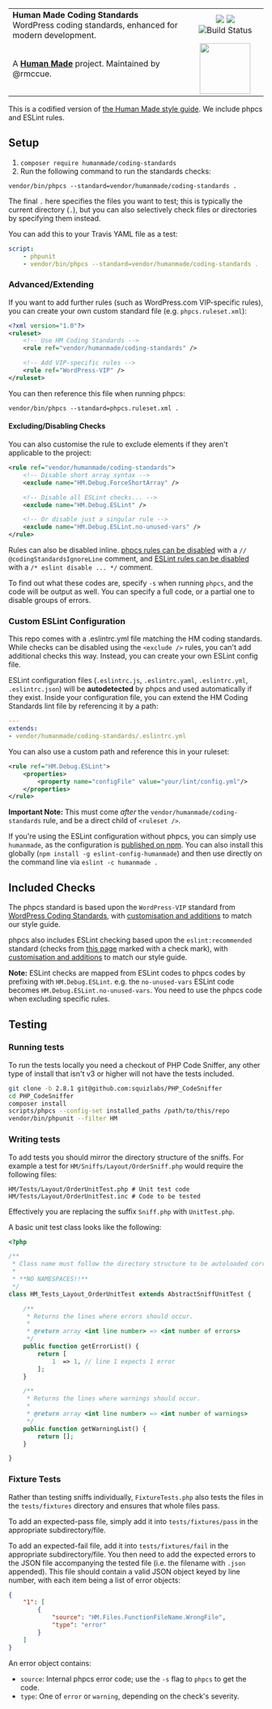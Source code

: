 <table width="100%">
	<tr>
		<td align="left" width="70%">
			<strong>Human Made Coding Standards</strong><br />
			WordPress coding standards, enhanced for modern development.
		</td>
		<td align="center" width="30%">
			<a href="https://packagist.org/packages/humanmade/coding-standards"><img src="https://img.shields.io/packagist/v/humanmade/coding-standards.svg" /></a>
			<a href="https://www.npmjs.com/package/eslint-config-humanmade"><img src="https://img.shields.io/npm/v/eslint-config-humanmade.svg" /></a>
			<img src="https://travis-ci.org/humanmade/coding-standards.svg?branch=master" alt="Build Status" />
		</td>
	</tr>
	<tr>
		<td>
			A <strong><a href="https://hmn.md/">Human Made</a></strong> project. Maintained by @rmccue.
		</td>
		<td align="center" width="30%">
			<img src="https://hmn.md/content/themes/hmnmd/assets/images/hm-logo.svg" width="100" />
		</td>
	</tr>
</table>

This is a codified version of [the Human Made style guide](http://engineering.hmn.md/how-we-work/style/). We include phpcs and ESLint rules.

## Setup

1. `composer require humanmade/coding-standards`
2. Run the following command to run the standards checks:

```
vendor/bin/phpcs --standard=vendor/humanmade/coding-standards .
```

The final `.` here specifies the files you want to test; this is typically the current directory (`.`), but you can also selectively check files or directories by specifying them instead.

You can add this to your Travis YAML file as a test:

```yaml
script:
	- phpunit
	- vendor/bin/phpcs --standard=vendor/humanmade/coding-standards .
```

### Advanced/Extending

If you want to add further rules (such as WordPress.com VIP-specific rules), you can create your own custom standard file (e.g. `phpcs.ruleset.xml`):

```xml
<?xml version="1.0"?>
<ruleset>
	<!-- Use HM Coding Standards -->
	<rule ref="vendor/humanmade/coding-standards" />

	<!-- Add VIP-specific rules -->
	<rule ref="WordPress-VIP" />
</ruleset>
```

You can then reference this file when running phpcs:

```
vendor/bin/phpcs --standard=phpcs.ruleset.xml .
```


#### Excluding/Disabling Checks

You can also customise the rule to exclude elements if they aren't applicable to the project:

```xml
<rule ref="vendor/humanmade/coding-standards">
	<!-- Disable short array syntax -->
	<exclude name="HM.Debug.ForceShortArray" />

	<!-- Disable all ESLint checks... -->
	<exclude name="HM.Debug.ESLint" />

	<!-- Or disable just a singular rule -->
	<exclude name="HM.Debug.ESLint.no-unused-vars" />
</rule>
```

Rules can also be disabled inline. [phpcs rules can be disabled](https://github.com/squizlabs/PHP_CodeSniffer/wiki/Advanced-Usage#ignoring-parts-of-a-file) with a `// @codingStandardsIgnoreLine` comment, and [ESLint rules can be disabled](http://eslint.org/docs/user-guide/configuring#disabling-rules-with-inline-comments) with a `/* eslint disable ... */` comment.

To find out what these codes are, specify `-s` when running `phpcs`, and the code will be output as well. You can specify a full code, or a partial one to disable groups of errors.


### Custom ESLint Configuration

This repo comes with a .eslintrc.yml file matching the HM coding standards. While checks can be disabled using the `<exclude />` rules, you can't add additional checks this way. Instead, you can create your own ESLint config file.

ESLint configuration files (`.eslintrc.js`, `.eslintrc.yaml`, `.eslintrc.yml`, `.eslintrc.json`) will be **autodetected** by phpcs and used automatically if they exist. Inside your configuration file, you can extend the HM Coding Standards lint file by referencing it by a path:

```yaml
---
extends:
- vendor/humanmade/coding-standards/.eslintrc.yml
```

You can also use a custom path and reference this in your ruleset:

```xml
<rule ref="HM.Debug.ESLint">
	<properties>
		<property name="configFile" value="your/lint/config.yml"/>
	</properties>
</rule>
```

**Important Note:** This must come *after* the `vendor/humanmade/coding-standards` rule, and be a direct child of `<ruleset />`.

If you're using the ESLint configuration without phpcs, you can simply use `humanmade`, as the configuration is [published on npm](https://www.npmjs.com/package/eslint-config-humanmade). You can also install this globally (`npm install -g eslint-config-humanmade`) and then use directly on the command line via `eslint -c humanmade .`


## Included Checks

The phpcs standard is based upon the `WordPress-VIP` standard from [WordPress Coding Standards](https://github.com/WordPress-Coding-Standards/WordPress-Coding-Standards), with [customisation and additions](HM/ruleset.xml) to match our style guide.

phpcs also includes ESLint checking based upon the `eslint:recommended` standard (checks from [this page](http://eslint.org/docs/rules/) marked with a check mark), with [customisation and additions](.eslintrc.yml) to match our style guide.

**Note:** ESLint checks are mapped from ESLint codes to phpcs codes by prefixing with `HM.Debug.ESLint`. e.g. the `no-unused-vars` ESLint code becomes `HM.Debug.ESLint.no-unused-vars`. You need to use the phpcs code when excluding specific rules.

## Testing

### Running tests

To run the tests locally you need a checkout of PHP Code Sniffer, any other
type of install that isn't v3 or higher will not have the tests included.

```bash
git clone -b 2.8.1 git@github.com:squizlabs/PHP_CodeSniffer
cd PHP_CodeSniffer
composer install
scripts/phpcs --config-set installed_paths /path/to/this/repo
vendor/bin/phpunit --filter HM
```

### Writing tests

To add tests you should mirror the directory structure of the sniffs. For example a test
for `HM/Sniffs/Layout/OrderSniff.php` would require the following files:

```
HM/Tests/Layout/OrderUnitTest.php # Unit test code
HM/Tests/Layout/OrderUnitTest.inc # Code to be tested
```

Effectively you are replacing the suffix `Sniff.php` with `UnitTest.php`.

A basic unit test class looks like the following:

```php
<?php

/**
 * Class name must follow the directory structure to be autoloaded correctly.
 * 
 * **NO NAMESPACES!!**
 */
class HM_Tests_Layout_OrderUnitTest extends AbstractSniffUnitTest {

	/**
	 * Returns the lines where errors should occur.
	 *
	 * @return array <int line number> => <int number of errors>
	 */
	public function getErrorList() {
		return [
			1  => 1, // line 1 expects 1 error
		];
	}

	/**
	 * Returns the lines where warnings should occur.
	 *
	 * @return array <int line number> => <int number of warnings>
	 */
	public function getWarningList() {
		return [];
	}

}
```


### Fixture Tests

Rather than testing sniffs individually, `FixtureTests.php` also tests the files in the `tests/fixtures` directory and ensures that whole files pass.

To add an expected-pass file, simply add it into `tests/fixtures/pass` in the appropriate subdirectory/file.

To add an expected-fail file, add it into `tests/fixtures/fail` in the appropriate subdirectory/file. You then need to add the expected errors to the JSON file accompanying the tested file (i.e. the filename with `.json` appended). This file should contain a valid JSON object keyed by line number, with each item being a list of error objects:

```json
{
	"1": [
		{
			"source": "HM.Files.FunctionFileName.WrongFile",
			"type": "error"
		}
	]
}
```

An error object contains:

* `source`: Internal phpcs error code; use the `-s` flag to `phpcs` to get the code.
* `type`: One of `error` or `warning`, depending on the check's severity.
